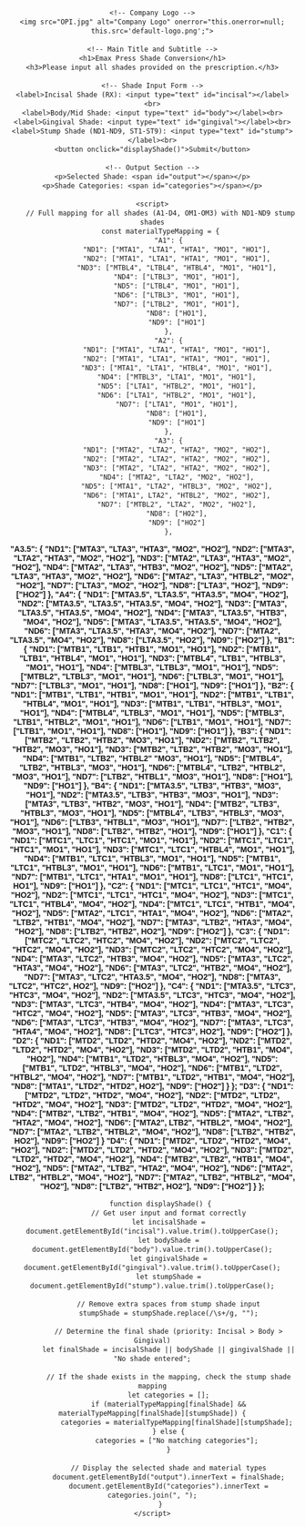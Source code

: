 
<html>
<head>
    <title>Emax Press Shade Conversion</title>
    <style>
        body {
            font-family: Arial, sans-serif;
            text-align: center;
            margin: 20px;
        }
        img {
            width: 500px;
            margin-bottom: 10px;
        }
        h1 {
            font-size: 24px;
        }
        h3 {
            font-size: 16px;
            color: gray;
        }
        input {
            margin: 5px;
            padding: 5px;
        }
        button {
            padding: 8px 12px;
            background-color: #007bff;
            color: white;
            border: none;
            cursor: pointer;
        }
        button:hover {
            background-color: #0056b3;
        }
        p {
            font-weight: bold;
            margin-top: 15px;
        }
    </style>
</head>
<body>

    <!-- Company Logo -->
    <img src="OPI.jpg" alt="Company Logo" onerror="this.onerror=null; this.src='default-logo.png';">

    <!-- Main Title and Subtitle -->
    <h1>Emax Press Shade Conversion</h1>
    <h3>Please input all shades provided on the prescription.</h3>

    <!-- Shade Input Form -->
    <label>Incisal Shade (RX): <input type="text" id="incisal"></label><br>
    <label>Body/Mid Shade: <input type="text" id="body"></label><br>
    <label>Gingival Shade: <input type="text" id="gingival"></label><br>
    <label>Stump Shade (ND1-ND9, ST1-ST9): <input type="text" id="stump"></label><br>
    <button onclick="displayShade()">Submit</button>

    <!-- Output Section -->
    <p>Selected Shade: <span id="output"></span></p>
    <p>Shade Categories: <span id="categories"></span></p>

    <script>
        // Full mapping for all shades (A1-D4, OM1-OM3) with ND1-ND9 stump shades
        const materialTypeMapping = {
            "A1": {
                "ND1": ["MTA1", "LTA1", "HTA1", "MO1", "HO1"],
                "ND2": ["MTA1", "LTA1", "HTA1", "MO1", "HO1"],
                "ND3": ["MTBL4", "LTBL4", "HTBL4", "MO1", "HO1"],
                "ND4": ["LTBL3", "MO1", "HO1"],
                "ND5": ["LTBL4", "MO1", "HO1"],
                "ND6": ["LTBL3", "MO1", "HO1"],
                "ND7": ["LTBL2", "MO1", "HO1"],
                "ND8": ["HO1"],
                "ND9": ["HO1"]
            },
            "A2": {
                "ND1": ["MTA1", "LTA1", "HTA1", "MO1", "HO1"],
                "ND2": ["MTA1", "LTA1", "HTA1", "MO1", "HO1"],
                "ND3": ["MTA1", "LTA1", "HTBL4", "MO1", "HO1"],
                "ND4": ["MTBL3", "LTA1", "MO1", "HO1"],
                "ND5": ["LTA1", "HTBL2", "MO1", "HO1"],
                "ND6": ["LTA1", "HTBL2", "MO1", "HO1"],
                "ND7": ["LTA1", "MO1", "HO1"],
                "ND8": ["HO1"],
                "ND9": ["HO1"]
            },
            "A3": {
                "ND1": ["MTA2", "LTA2", "HTA2", "MO2", "HO2"],
                "ND2": ["MTA2", "LTA2", "HTA2", "MO2", "HO2"],
                "ND3": ["MTA2", "LTA2", "HTA2", "MO2", "HO2"],
                "ND4": ["MTA2", "LTA2", "MO2", "HO2"],
                "ND5": ["MTA1", "LTA2", "HTBL3", "MO2", "HO2"],
                "ND6": ["MTA1", LTA2", "HTBL2", "MO2", "HO2"],
                "ND7": ["MTBL2", "LTA2", "MO2", "HO2"],
                "ND8": ["HO2"],
                "ND9": ["HO2"]
            },
"A3.5": {
                "ND1": ["MTA3", "LTA3", "HTA3", "MO2", "HO2"],
                "ND2": ["MTA3", "LTA2", "HTA3", "MO2", "HO2"],
                "ND3": ["MTA2", "LTA3", "HTA3", "MO2", "HO2"],
                "ND4": ["MTA2", "LTA3", "HTB3", "MO2", "HO2"],
                "ND5": ["MTA2", "LTA3", "HTA3", "MO2", "HO2"],
                "ND6": ["MTA2", "LTA3", "HTBL2", "MO2", "HO2"],
                "ND7": ["LTA3", "MO2", "HO2"],
                "ND8": ["LTA3", "HO2"],
                "ND9": ["HO2"]
            },
"A4": {
                "ND1": ["MTA3.5", "LTA3.5", "HTA3.5", "MO4", "HO2"],
                "ND2": ["MTA3.5", "LTA3.5", "HTA3.5", "MO4", "HO2"],
                "ND3": ["MTA3", "LTA3.5", "HTA3.5", "MO4", "HO2"],
                "ND4": ["MTA3", "LTA3.5", "HTB3", "MO4", "HO2"],
                "ND5": ["MTA3", "LTA3.5", "HTA3.5", "MO4", "HO2"],
                "ND6": ["MTA3", "LTA3.5", "HTA3", "MO4", "HO2"],
                "ND7": ["MTA2", "LTA3.5", "MO4", "HO2"],
                "ND8": ["LTA3.5", "HO2"],
                "ND9": ["HO2"]
            },
"B1": {
                "ND1": ["MTB1", "LTB1", "HTB1", "MO1", "HO1"],
                "ND2": ["MTB1", "LTB1", "HTBL4", "MO1", "HO1"],
                "ND3": ["MTBL4", "LTB1", "HTBL3", "MO1", "HO1"],
                "ND4": ["MTBL3", "LTBL3", "MO1", "HO1"],
                "ND5": ["MTBL2", "LTBL3", "MO1", "HO1"],
                "ND6": ["LTBL3", "MO1", "HO1"],
                "ND7": ["LTBL3", "MO1", "HO1"],
                "ND8": ["HO1"],
                "ND9": ["HO1"]
            },
"B2": {
                "ND1": ["MTB1", "LTB1", "HTB1", "MO1", "HO1"],
                "ND2": ["MTB1", "LTB1", "HTBL4", "MO1", "HO1"],
                "ND3": ["MTB1", "LTB1", "HTBL3", "MO1", "HO1"],
                "ND4": ["MTBL4", "LTBL3", "MO1", "HO1"],
                "ND5": ["MTBL3", "LTB1", "HTBL2", "MO1", "HO1"],
                "ND6": ["LTB1", "MO1", "HO1"],
                "ND7": ["LTB1", "MO1", "HO1"],
                "ND8": ["HO1"],
                "ND9": ["HO1"]
            },
"B3": {
                "ND1": ["MTB2", "LTB2", "HTB2", "MO3", "HO1"],
                "ND2": ["MTB2", "LTB2", "HTB2", "MO3", "HO1"],
                "ND3": ["MTB2", "LTB2", "HTB2", "MO3", "HO1"],
                "ND4": ["MTB1", "LTB2", "HTBL2" "MO3", "HO1"],
                "ND5": ["MTBL4", "LTB2", "HTBL3", "MO3", "HO1"],
                "ND6": ["MTBL4", "LTB2", "HTBL2", "MO3", "HO1"],
                "ND7": ["LTB2", "HTBL1", "MO3", "HO1"],
                "ND8": ["HO1"],
                "ND9": ["HO1"]
            },
"B4": {
                "ND1": ["MTA3.5", "LTB3", "HTB3", "MO3", "HO1"],
                "ND2": ["MTA3.5", "LTB3", "HTB3", "MO3", "HO1"],
                "ND3": ["MTA3", "LTB3", "HTB2", "MO3", "HO1"],
                "ND4": ["MTB2", "LTB3", "HTBL3", "MO3", "HO1"],
                "ND5": ["MTBL4", "LTB3", "HTBL3", "MO3", "HO1"],
                "ND6": ["LTB3", "HTBL1", "MO3", "HO1"],
                "ND7": ["LTB2", "HTB2", "MO3", "HO1"],
                "ND8": ["LTB2", "HTB2", "HO1"],
                "ND9": ["HO1"]
            },
"C1": {
                "ND1": ["MTC1", "LTC1", "HTC1", "MO1", "HO1"],
                "ND2": ["MTC1", "LTC1", "HTC1", "MO1", "HO1"],
                "ND3": ["MTC1", "LTC1", "HTBL4", "MO1", "HO1"],
                "ND4": ["MTB1", "LTC1", "HTBL3", "MO1", "HO1"],
                "ND5": ["MTB1", "LTC1", "HTBL3", "MO1", "HO1"],
                "ND6": ["MTB1", "LTC1", "MO1", "HO1"],
                "ND7": ["MTB1", "LTC1", "HTA1", "MO1", "HO1"],
                "ND8": ["LTC1", "HTC1", HO1"],
                "ND9": ["HO1"]
            },
"C2": {
                "ND1": ["MTC1", "LTC1", "HTC1", "MO4", "HO2"],
                "ND2": ["MTC1", "LTC1", "HTC1", "MO4", "HO2"],
                "ND3": ["MTC1", "LTC1", "HTBL4", "MO4", "HO2"],
                "ND4": ["MTC1", "LTC1", "HTB1", "MO4", "HO2"],
                "ND5": ["MTA2", "LTC1", "HTA1", "MO4", "HO2"],
                "ND6": ["MTA2", "LTB2", "HTB1", "MO4", "HO2"],
                "ND7": ["MTA3", "LTB2", "HTA3", "MO4", "HO2"],
                "ND8": ["LTB2", "HTB2", HO2"],
                "ND9": ["HO2"]
            },
"C3": {
                "ND1": ["MTC2", "LTC2", "HTC2", "MO4", "HO2"],
                "ND2": ["MTC2", "LTC2", "HTC2", "MO4", "HO2"],
                "ND3": ["MTC2", "LTC2", "HTC2", "MO4", "HO2"],
                "ND4": ["MTA3", "LTC2", "HTB3", "MO4", "HO2"],
                "ND5": ["MTA3", "LTC2", "HTA3", "MO4", "HO2"],
                "ND6": ["MTA3", "LTC2", "HTB2", "MO4", "HO2"],
                "ND7": ["MTA3", "LTC2", "HTA3.5", "MO4", "HO2"],
                "ND8": ["MTA3", "LTC2", "HTC2", HO2"],
                "ND9": ["HO2"]
            },
"C4": {
                "ND1": ["MTA3.5", "LTC3", "HTC3", "MO4", "HO2"],
                "ND2": ["MTA3.5", "LTC3", "HTC3", "MO4", "HO2"],
                "ND3": ["MTA3", "LTC3", "HTB4", "MO4", "HO2"],
                "ND4": ["MTA3", "LTC3", "HTC2", "MO4", "HO2"],
                "ND5": ["MTA3", "LTC3", "HTB3", "MO4", "HO2"],
                "ND6": ["MTA3", "LTC3", "HTB3", "MO4", "HO2"],
                "ND7": ["MTA3", "LTC3", "HTA4", "MO4", "HO2"],
                "ND8": ["LTC3", "HTC3", HO2"],
                "ND9": ["HO2"]
            },
 "D2": {
                "ND1": ["MTD2", "LTD2", "HTD2", "MO4", "HO2"],
                "ND2": ["MTD2", "LTD2", "HTD2", "MO4", "HO2"],
                "ND3": ["MTD2", "LTD2", "HTB1", "MO4", "HO2"],
                "ND4": ["MTB1", "LTD2", "HTBL3", "MO4", "HO2"],
                "ND5": ["MTB1", "LTD2", "HTBL3", "MO4", "HO2"],
                "ND6": ["MTB1", "LTD2", "HTBL2", "MO4", "HO2"],
                "ND7": ["MTB1", "LTD2", "HTB1", "MO4", "HO2"],
                "ND8": ["MTA1", "LTD2", "HTD2", HO2"],
                "ND9": ["HO2"]
            }
        };
            "D3": {
                "ND1": ["MTD2", "LTD2", "HTD2", "MO4", "HO2"],
                "ND2": ["MTD2", "LTD2", "HTD2", "MO4", "HO2"],
                "ND3": ["MTD2", "LTD2", "HTD2", "MO4", "HO2"],
                "ND4": ["MTB2", "LTB2", "HTB1", "MO4", "HO2"],
                "ND5": ["MTA2", "LTB2", "HTA2", "MO4", "HO2"],
                "ND6": ["MTA2", LTB2", "HTBL2", "MO4", "HO2"],
                "ND7": ["MTA2", "LTB2", "HTBL2", "MO4", "HO2"],
                "ND8": ["LTB2", "HTB2", HO2"],
                "ND9": ["HO2"]
            }
 "D4": {
                "ND1": ["MTD2", "LTD2", "HTD2", "MO4", "HO2"],
                "ND2": ["MTD2", "LTD2", "HTD2", "MO4", "HO2"],
                "ND3": ["MTD2", "LTD2", "HTD2", "MO4", "HO2"],
                "ND4": ["MTB2", "LTB2", "HTB1", "MO4", "HO2"],
                "ND5": ["MTA2", "LTB2", "HTA2", "MO4", "HO2"],
                "ND6": ["MTA2", LTB2", "HTBL2", "MO4", "HO2"],
                "ND7": ["MTA2", "LTB2", "HTBL2", "MO4", "HO2"],
                "ND8": ["LTB2", "HTB2", HO2"],
                "ND9": ["HO2"]
            }
        };

        function displayShade() {
            // Get user input and format correctly
            let incisalShade = document.getElementById("incisal").value.trim().toUpperCase();
            let bodyShade = document.getElementById("body").value.trim().toUpperCase();
            let gingivalShade = document.getElementById("gingival").value.trim().toUpperCase();
            let stumpShade = document.getElementById("stump").value.trim().toUpperCase();

            // Remove extra spaces from stump shade input
            stumpShade = stumpShade.replace(/\s+/g, "");

            // Determine the final shade (priority: Incisal > Body > Gingival)
            let finalShade = incisalShade || bodyShade || gingivalShade || "No shade entered";

            // If the shade exists in the mapping, check the stump shade mapping
            let categories = [];
            if (materialTypeMapping[finalShade] && materialTypeMapping[finalShade][stumpShade]) {
                categories = materialTypeMapping[finalShade][stumpShade];
            } else {
                categories = ["No matching categories"];
            }

            // Display the selected shade and material types
            document.getElementById("output").innerText = finalShade;
            document.getElementById("categories").innerText = categories.join(", ");
        }
    </script>

</body>
</html>
